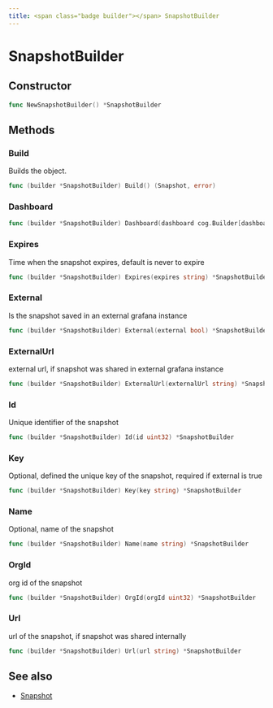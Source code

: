 ```yaml
---
title: <span class="badge builder"></span> SnapshotBuilder
---
```

# <span class="badge builder"></span> SnapshotBuilder

## Constructor

```go
func NewSnapshotBuilder() *SnapshotBuilder
```
## Methods

### <span class="badge object-method"></span> Build

Builds the object.

```go
func (builder *SnapshotBuilder) Build() (Snapshot, error)
```

### <span class="badge object-method"></span> Dashboard

```go
func (builder *SnapshotBuilder) Dashboard(dashboard cog.Builder[dashboard.Dashboard]) *SnapshotBuilder
```

### <span class="badge object-method"></span> Expires

Time when the snapshot expires, default is never to expire

```go
func (builder *SnapshotBuilder) Expires(expires string) *SnapshotBuilder
```

### <span class="badge object-method"></span> External

Is the snapshot saved in an external grafana instance

```go
func (builder *SnapshotBuilder) External(external bool) *SnapshotBuilder
```

### <span class="badge object-method"></span> ExternalUrl

external url, if snapshot was shared in external grafana instance

```go
func (builder *SnapshotBuilder) ExternalUrl(externalUrl string) *SnapshotBuilder
```

### <span class="badge object-method"></span> Id

Unique identifier of the snapshot

```go
func (builder *SnapshotBuilder) Id(id uint32) *SnapshotBuilder
```

### <span class="badge object-method"></span> Key

Optional, defined the unique key of the snapshot, required if external is true

```go
func (builder *SnapshotBuilder) Key(key string) *SnapshotBuilder
```

### <span class="badge object-method"></span> Name

Optional, name of the snapshot

```go
func (builder *SnapshotBuilder) Name(name string) *SnapshotBuilder
```

### <span class="badge object-method"></span> OrgId

org id of the snapshot

```go
func (builder *SnapshotBuilder) OrgId(orgId uint32) *SnapshotBuilder
```

### <span class="badge object-method"></span> Url

url of the snapshot, if snapshot was shared internally

```go
func (builder *SnapshotBuilder) Url(url string) *SnapshotBuilder
```

## See also

 * <span class="badge object-type-struct"></span> [Snapshot](./object-Snapshot.md)

